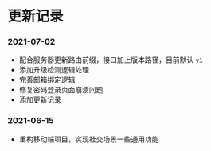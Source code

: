 更新记录
======

### 2021-07-02
- 配合服务器更新路由前缀，接口加上版本路径，目前默认 `v1`
- 添加升级检测逻辑处理
- 完善邮箱绑定逻辑
- 修复密码登录页面崩溃问题
- 添加更新记录


### 2021-06-15
- 重构移动端项目，实现社交场景一些通用功能